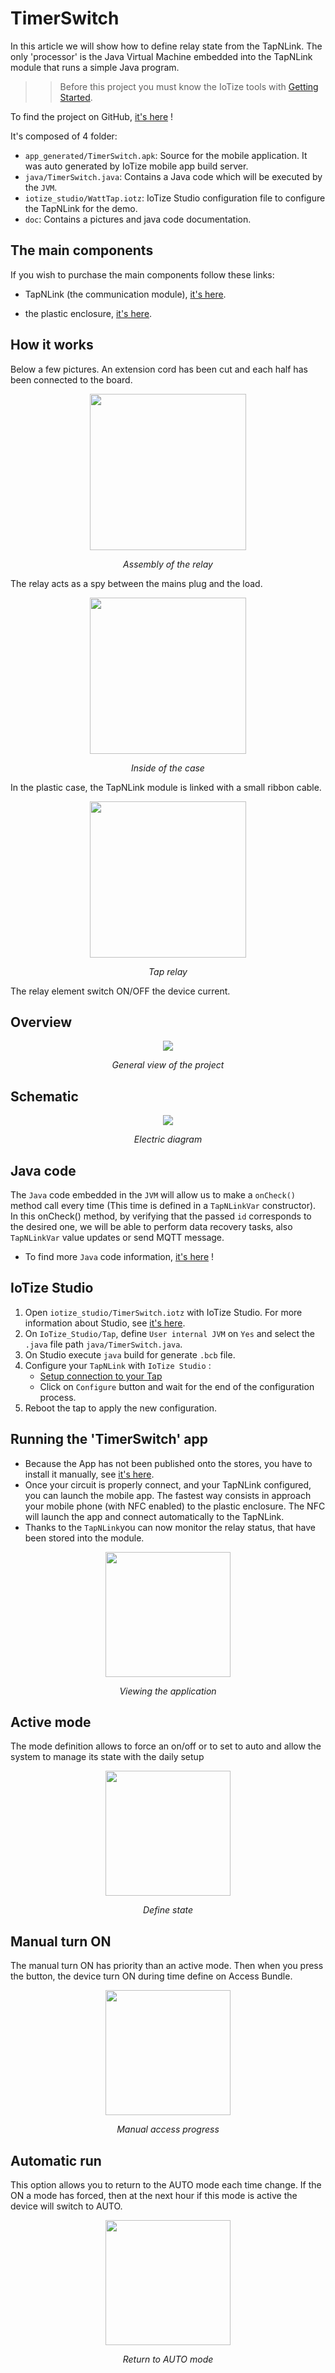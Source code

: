 # TimerSwitch

In this article we will show how to define relay state from the TapNLink.
The only 'processor' is the Java Virtual Machine embedded into the TapNLink module that runs a simple Java program. 

>> Before this project you must know the IoTize tools with [Getting Started](http://docs.iotize.com/GettingStarted/).

To find the project on GitHub, [it's here](https://github.com/iotize-sas/Open-Projects/tree/main/TimerSwitch-demo) !

It's composed of 4 folder:

- `app_generated/TimerSwitch.apk`: Source for the mobile application. It was auto generated by IoTize mobile app build server.
- `java/TimerSwitch.java`: Contains a Java code which will be executed by the `JVM`.
- `iotize_studio/WattTap.iotz`: IoTize Studio configuration file to configure the TapNLink for the demo.
- `doc`: Contains a pictures and java code documentation.

## The main components

If you wish to purchase the main components follow these links:
- TapNLink (the communication module), [it's here](https://www.digikey.fr/product-detail/fr/iotize/TNL-FIT203/2087-TNL-FIT203-ND/12397002).

- the plastic enclosure, [it's here](https://www.aliexpress.com/item/4000287507400.html?spm=a2g0o.productlist.0.0.309d44dfcbyy66&algo_pvid=642dec70-5635-4468-b159-30d6b13c2028&algo_expid=642dec70-5635-4468-b159-30d6b13c2028-3&btsid=2100bb5116136655014285201e8088&ws_ab_test=searchweb0_0,searchweb201602_,searchweb201603_).

## How it works

Below a few pictures. An extension cord has been cut and each half has been connected to the board.
<p align="center">
<img src="doc/images/picture_1.jpg" width="250">
</p>
<p align="center">
    <em>Assembly of the relay</em>
</p>
<p>
The relay acts as a spy between the mains plug and the load.
</p>

<p align="center">
<img src="doc/images/picture_2.jpg" width="250">
</p>
<p align="center">
    <em>Inside of the case</em>
</p>
<p>
In the plastic case, the TapNLink module is linked with a small ribbon cable.
</p>

<p align="center">
<img src="doc/images/picture_3.jpg" width="250">
</p>
<p align="center">
    <em>Tap relay</em>
</p>
<p>
The relay element switch ON/OFF the device current. 
</p>

## Overview

<p align="center">
<img src="doc/images/overview.png">
</p>
<p align="center">
    <em>General view of the project</em>
</p>

## Schematic

<p align="center">
<img src="doc/images/schematic.png">
</p>
<p align="center">
    <em>Electric diagram</em>
</p>

## Java code

The `Java` code embedded in the `JVM` will allow us to make a `onCheck()` method call every time (This time is defined in a `TapNLinkVar` constructor). In this onCheck() method, by verifying that the passed `id` corresponds to the desired one, we will be able to perform data recovery tasks, also `TapNLinkVar` value updates or send MQTT message.

- To find more `Java` code information, [it's here](https://github.com/iotize-sas/Open-Projects/tree/main/TimerSwitch-demo/doc/Java_code/Java_code.md) !

## IoTize Studio

1. Open `iotize_studio/TimerSwitch.iotz` with IoTize Studio. For more information about Studio, see [it's here](http://docs.iotize.com/UserManuals/IotizeStudio/).
2. On `IoTize_Studio/Tap`, define `User internal JVM` on `Yes` and select the `.java` file path `java/TimerSwitch.java`.
3. On Studio execute `java` build for generate `.bcb` file. 
4. Configure your `TapNLink` with `IoTize Studio` :
    -  [Setup connection to your Tap](http://docs.iotize.com/UserManuals/DiverseTools/)
    -  Click on `Configure` button and wait for the end of the configuration process. 
5. Reboot the tap to apply the new configuration. 

## Running the 'TimerSwitch' app

- Because the App has not been published onto the stores, you have to install it manually, see [it's here](https://github.com/iotize-sas/Open-Projects/tree/main/TimerSwitch-demo/app_generated/TimerSwitch.apk).
- Once your circuit is properly connect, and your TapNLink configured, you can launch the mobile app. The fastest way consists in approach your mobile phone (with NFC enabled) to the plastic enclosure. The NFC will launch the app and connect automatically to the TapNLink. 
- Thanks to the `TapNLink`you can now monitor the relay status, that have been stored into the module. 

<p align="center">
<img src="/doc/images/view_1.jpg" width="200">
</p>
<p align="center">
    <em>Viewing the application</em>
</p>

## Active mode

The mode definition allows to force an on/off or to set to auto and allow the system to manage its state with the daily setup

<p align="center">
<img src="doc/images/view.jpg" width="200">
</p>
<p align="center">
    <em>Define state</em>
</p>

## Manual turn ON

The manual turn ON has priority than an active mode. Then when you press the button, the device turn ON during time define on Access Bundle.

 <p align="center">
 <img src="doc/images/view_3.jpg" width="200">
 </p>
 <p align="center">
     <em>Manual access progress</em>
 </p>
 
 ## Automatic run
 
This option allows you to return to the AUTO mode each time change. If the ON a mode has forced, then at the next hour if this mode is active the device will switch to AUTO.

 <p align="center">
 <img src="doc/images/view_2.jpg" width="200">
 </p>
 <p align="center">
     <em>Return to AUTO mode</em>
 </p>